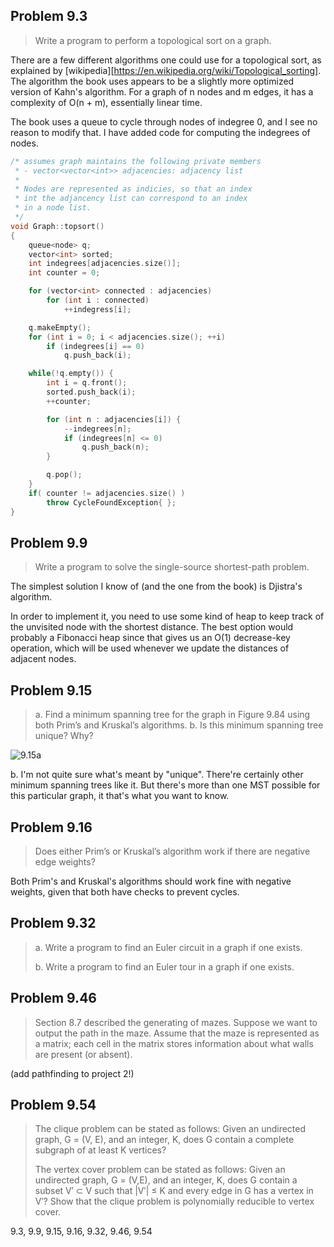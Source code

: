 ## Problem 9.3

> Write a program to perform a topological sort on a graph.

There are a few different algorithms one could use for a topological sort, as explained by
[wikipedia][https://en.wikipedia.org/wiki/Topological_sorting]. The algorithm the book uses
appears to be a slightly more optimized version of Kahn's algorithm. For a graph of n nodes
and m edges, it has a complexity of O(n + m), essentially linear time.

The book uses a queue to cycle through nodes of indegree 0, and I see no reason to modify that.
I have added code for computing the indegrees of nodes.

```C++
/* assumes graph maintains the following private members
 * - vector<vector<int>> adjacencies: adjacency list
 *
 * Nodes are represented as indicies, so that an index
 * int the adjancency list can correspond to an index
 * in a node list.
 */
void Graph::topsort()
{
    queue<node> q;
    vector<int> sorted;
    int indegrees[adjacencies.size()];
    int counter = 0;

    for (vector<int> connected : adjacencies)
        for (int i : connected)
            ++indegress[i];

    q.makeEmpty();
    for (int i = 0; i < adjacencies.size(); ++i)
        if (indegrees[i] == 0)
            q.push_back(i);

    while(!q.empty()) {
        int i = q.front();
        sorted.push_back(i);
        ++counter;

        for (int n : adjacencies[i]) {
            --indegrees[n];
            if (indegrees[n] <= 0)
                q.push_back(n);
        }

        q.pop();
    }
    if( counter != adjacencies.size() )
        throw CycleFoundException{ };
}
```

## Problem 9.9

> Write a program to solve the single-source shortest-path problem.

The simplest solution I know of (and the one from the book) is Djistra's algorithm.

In order to implement it, you need to use some kind of heap to keep track of the unvisited
node with the shortest distance. The best option would probably a Fibonacci heap since that
gives us an O(1) decrease-key operation, which will be used whenever we update the distances
of adjacent nodes.

## Problem 9.15

> a. Find a minimum spanning tree for the graph in Figure 9.84 using both Prim’s and Kruskal’s algorithms.
> b. Is this minimum spanning tree unique? Why?

![9.15a](http://i.imgur.com/FSeWNV8.jpg)

b. I'm not quite sure what's meant by "unique". There're certainly other minimum spanning trees like it. But
   there's more than one MST possible for this particular graph, it that's what you want to know.

## Problem 9.16

> Does either Prim’s or Kruskal’s algorithm work if there are negative edge weights?

Both Prim's and Kruskal's algorithms should work fine with negative weights, given that both
have checks to prevent cycles.

## Problem 9.32

> a. Write a program to find an Euler circuit in a graph if one exists.
>
> b. Write a program to find an Euler tour in a graph if one exists.

## Problem 9.46

> Section 8.7 described the generating of mazes. Suppose we want to output the path in the maze. Assume that the maze is represented as a matrix; each cell in the matrix stores information about what walls are present (or absent).

(add pathfinding to project 2!)

## Problem 9.54

> The clique problem can be stated as follows: Given an undirected graph, G = (V, E), and an integer, K, does G contain a complete subgraph of at least K vertices?
>
> The vertex cover problem can be stated as follows: Given an undirected graph, G = (V,E), and an integer, K, does G contain a subset V′ ⊂ V such that |V′| ≤ K and every edge in G has a vertex in V′? Show that the clique problem is polynomially reducible to vertex cover.

9.3, 9.9, 9.15, 9.16, 9.32, 9.46, 9.54

